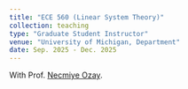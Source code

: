 ```yaml
---
title: "ECE 560 (Linear System Theory)"
collection: teaching
type: "Graduate Student Instructor"
venue: "University of Michigan, Department"
date: Sep. 2025 - Dec. 2025
---
```


With Prof. <a href="https://web.eecs.umich.edu/~necmiye/" target="_blank">Necmiye Ozay</a>.

